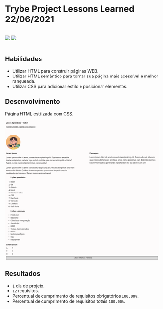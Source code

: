 # Trybe Project Lessons Learned 22/06/2021
<br>
<div style="display: inline_block">
  <img src="https://img.shields.io/badge/css3-0D1117?style=for-the-badge&logo=css3&logoColor=1572B6&logoWidth=20"/>
  <img src="https://img.shields.io/badge/html5-0D1117?style=for-the-badge&logo=html5&logoColor=E34F26&logoWidth=20"/>
</div>
<br>

## Habilidades

- Utilizar HTML para construir páginas WEB.
- Utilizar HTML semântico para tornar sua página mais acessível e melhor ranqueada.
- Utilizar CSS para adicionar estilo e posicionar elementos.

## Desenvolvimento
Página HTML estilizada com CSS.


![alt text](./readme/images/print-screen-site.png "Site")

## Resultados

- `1` dia de projeto.
- `12` requisitos.
- Percentual de cumprimento de requisitos obrigatórios `100.00%`.
- Percentual de cumprimento de requisitos totais `100.00%`.
